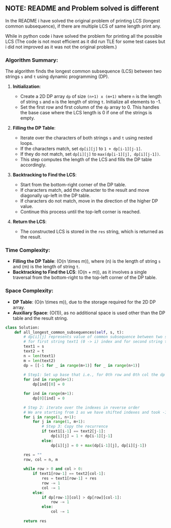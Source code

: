 ## NOTE: README and Problem solved is different
In the README i have solved the original problem of printing LCS (longest common subsequence), if 
there are multiple LCS of same length print any. 

While in python code i have solved the problem for printing all the possible LCS (The code is not
most efficient as it did run TLE for some test cases but i did not improved as it was not the 
original problem.)

### Algorithm Summary:

The algorithm finds the longest common subsequence (LCS) between two strings `s` and `t` using dynamic programming (DP).

1. **Initialization**:
   - Create a 2D DP array `dp` of size `(n+1) x (m+1)` where `n` is the length of string `s` and `m` is the length of string `t`. Initialize all elements to -1.
   - Set the first row and first column of the `dp` array to 0. This handles the base case where the LCS length is 0 if one of the strings is empty.

2. **Filling the DP Table**:
   - Iterate over the characters of both strings `s` and `t` using nested loops.
   - If the characters match, set `dp[i][j]` to `1 + dp[i-1][j-1]`.
   - If they do not match, set `dp[i][j]` to `max(dp[i-1][j], dp[i][j-1])`.
   - This step computes the length of the LCS and fills the DP table accordingly.

3. **Backtracking to Find the LCS**:
   - Start from the bottom-right corner of the DP table.
   - If characters match, add the character to the result and move diagonally up-left in the DP table.
   - If characters do not match, move in the direction of the higher DP value.
   - Continue this process until the top-left corner is reached.

4. **Return the LCS**:
   - The constructed LCS is stored in the `res` string, which is returned as the result.

### Time Complexity:
- **Filling the DP Table**: \(O(n \times m)\), where \(n\) is the length of string `s` and \(m\) is the length of string `t`.
- **Backtracking to Find the LCS**: \(O(n + m)\), as it involves a single traversal from the bottom-right to the top-left corner of the DP table.

### Space Complexity:
- **DP Table**: \(O(n \times m)\), due to the storage required for the 2D DP array.
- **Auxiliary Space**: \(O(1)\), as no additional space is used other than the DP table and the result string.

```python
class Solution:
    def all_longest_common_subsequences(self, s, t):
        # dp[i][j] represents value of common subsequence between two strings
        # for first string text1 (0 -> i) index and for second string text2 (0 -> j)
        text1 = s
        text2 = t
        n = len(text1)
        m = len(text2)
        dp = [[-1 for _ in range(m+1)] for _ in range(n+1)]
        
        # Step1: Set up base that i.e., for 0th row and 0th col the dp val will be 0 (shifting the -ve to 0 index by 1)
        for ind in range(n+1):
            dp[ind][0] = 0

        for ind in range(m+1):
            dp[0][ind] = 0

        # Step 2: iterate over the indexes in reverse order
        # We are starting from 1 as we have shifted indexes and took -1 to 0, 0 to 1 so on
        for i in range(1, n+1):
            for j in range(1, m+1):
                # Step 3: Copy the recurrence
                if text1[i-1] == text2[j-1]:
                    dp[i][j] = 1 + dp[i-1][j-1]
                else:
                    dp[i][j] = 0 + max(dp[i-1][j], dp[i][j-1])

        res = ""
        row, col = n, m
        
        while row > 0 and col > 0:
            if text1[row-1] == text2[col-1]:
                res = text1[row-1] + res
                row -= 1
                col -= 1
            else:
                if dp[row-1][col] > dp[row][col-1]:
                    row -= 1
                else:
                    col -= 1
        
        return res
```